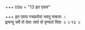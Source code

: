 +++
title = "13 इत एवाव"

+++
इत एवाव गच्छतोग्रा भवतु माबलाः ।  
ह्वयन्तु सर्वे वो देवाः सर्वा वो वृण्वतां विशः ॥ ॥ १३ ॥